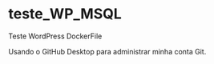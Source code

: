 # teste_WP_MSQL
Teste WordPress DockerFile

Usando o GitHub Desktop para administrar minha conta Git.
